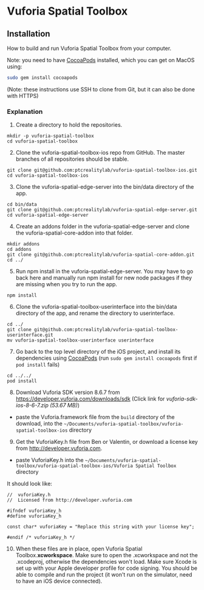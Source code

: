 # Vuforia Spatial Toolbox

## Installation
How to build and run Vuforia Spatial Toolbox from your computer.

Note: you need to have [CocoaPods](https://guides.cocoapods.org/using/getting-started.html) installed, which you can get on MacOS using:

```bash
sudo gem install cocoapods
```

(Note: these instructions use SSH to clone from Git, but it can also be done with HTTPS)


### Explanation

1. Create a directory to hold the repositories.

```
mkdir -p vuforia-spatial-toolbox
cd vuforia-spatial-toolbox
```

2) Clone the vuforia-spatial-toolbox-ios repo from GitHub. The master branches of all repositories should be stable.

```
git clone git@github.com:ptcrealitylab/vuforia-spatial-toolbox-ios.git
cd vuforia-spatial-toolbox-ios
```

3) Clone the vuforia-spatial-edge-server into the bin/data directory of the app.

```
cd bin/data
git clone git@github.com:ptcrealitylab/vuforia-spatial-edge-server.git
cd vuforia-spatial-edge-server
```

4) Create an addons folder in the vuforia-spatial-edge-server and clone the vuforia-spatial-core-addon into that folder.

```
mkdir addons
cd addons
git clone git@github.com:ptcrealitylab/vuforia-spatial-core-addon.git
cd ../
```

5) Run npm install in the vuforia-spatial-edge-server. You may have to go back here and manually run npm install for new node packages if they are missing when you try to run the app.

```
npm install
```

6) Clone the vuforia-spatial-toolbox-userinterface into the bin/data directory of the app, and rename the directory to userinterface.

```
cd ../
git clone git@github.com:ptcrealitylab/vuforia-spatial-toolbox-userinterface.git
mv vuforia-spatial-toolbox-userinterface userinterface
```


7) Go back to the top level directory of the iOS project, and install its dependencies using [CocoaPods](https://guides.cocoapods.org/using/getting-started.html) (run `sudo gem install cocoapods` first if `pod install` fails)

```
cd ../../
pod install
```


8) Download Vuforia SDK version 8.6.7 from https://developer.vuforia.com/downloads/sdk (Click link for *vuforia-sdk-ios-8-6-7.zip (53.67 MB)*)

- paste the Vuforia.framework file from the `build` directory of the download, into the `~/Documents/vuforia-spatial-toolbox/vuforia-spatial-toolbox-ios` directory


9) Get the VuforiaKey.h file from Ben or Valentin, or download a license key from http://developer.vuforia.com. 

- paste VuforiaKey.h into the `~/Documents/vuforia-spatial-toolbox/vuforia-spatial-toolbox-ios/Vuforia Spatial Toolbox` directory 

It should look like:

```
//  vuforiaKey.h
//  Licensed from http://developer.vuforia.com

#ifndef vuforiaKey_h
#define vuforiaKey_h

const char* vuforiaKey = "Replace this string with your license key";

#endif /* vuforiaKey_h */
```

10) When these files are in place, open Vuforia Spatial Toolbox.**xcworkspace**. Make sure to open the .xcworkspace and not the .xcodeproj, otherwise the dependencies won't load. Make sure Xcode is set up with your Apple developer profile for code signing. You should be able to compile and run the project (it won't run on the simulator, need to have an iOS device connected).